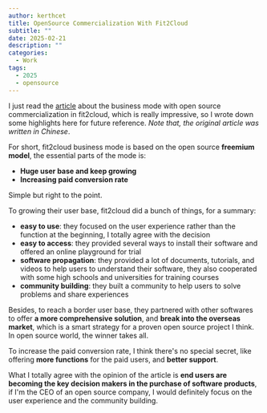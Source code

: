 ```yaml
---
author: kerthcet
title: OpenSource Commercialization With Fit2Cloud
subtitle: ""
date: 2025-02-21
description: ""
categories:
  - Work
tags:
  - 2025
  - opensource
---
```


I just read the [article][article] about the business mode with open source commercialization in fit2cloud, which is really impressive, so I wrote down some highlights here for future reference. _Note that, the original article was written in Chinese_.

For short, fit2cloud business mode is based on the open source **freemium model**, the essential parts of the mode is:

- **Huge user base and keep growing**
- **Increasing paid conversion rate**

Simple but right to the point.

To growing their user base, fit2cloud did a bunch of things, for a summary:

- **easy to use**: they focused on the user experience rather than the function at the beginning, I totally agree with the decision
- **easy to access**: they provided several ways to install their software and offered an online playground for trial
- **software propagation**: they provided a lot of documents, tutorials, and videos to help users to understand their software, they also cooperated with some high schools and universities for training courses
- **community building**: they built a community to help users to solve problems and share experiences

Besides, to reach a border user base, they partnered with other softwares to offer **a more comprehensive solution**, and **break into the overseas market**, which is a smart strategy for a proven open source project I think. In open source world, the winner takes all.

To increase the paid conversion rate, I think there's no special secret, like offering **more functions** for the paid users, and **better support**.

What I totally agree with the opinion of the article is **end users are becoming the key decision makers in the purchase of software products**, if I'm the CEO of an open source company, I would definitely focus on the user experience and the community building.

[article]: https://mp.weixin.qq.com/s/j8cXSbd1FEJjQrK-NdEkxQ
